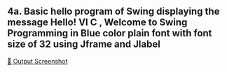 ## 4a. Basic hello program of Swing displaying the message Hello! VI C , Welcome to Swing Programming in Blue color plain font with font size of 32 using Jframe and Jlabel
[🔗 Output Screenshot](https://github.com/SmShravya/Advanced-Java/blob/main/4%20SwingPrograms/SwingExample.png)

